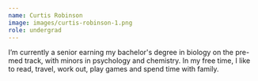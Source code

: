 ```yaml
---
name: Curtis Robinson
image: images/curtis-robinson-1.png
role: undergrad
---
```


I’m currently a senior earning my bachelor's degree in biology on the pre-med track, with minors in psychology and chemistry. In my free time, I like to read, travel, work out, play games and spend time with family.
